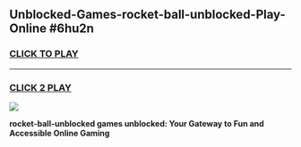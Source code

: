 
## Unblocked-Games-rocket-ball-unblocked-Play-Online #6hu2n
<h3>
<a href="https://news.freeplayer.one?title=rocket-ball-unblocked&ref=3">CLICK TO PLAY</a></h3>
<hr>

<h3>
<a href="https://news.freeplayer.one?title=rocket-ball-unblocked&ref=3">CLICK 2 PLAY</a>
  
</h3>

<a href="https://news.freeplayer.one?title=rocket-ball-unblocked&ref=3"><img src="https://clearcache.store/games.png"></a>


**rocket-ball-unblocked games unblocked: Your Gateway to Fun and Accessible Online Gaming**
